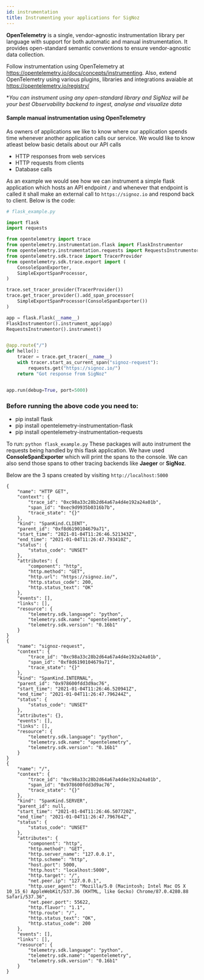 ```yaml
---
id: instrumentation
title: Instrumenting your applications for SigNoz
---
```


**OpenTelemetry** is a single, vendor-agnostic instrumentation library per language with support for both automatic and manual instrumentation. It provides open-standard semantic conventions to ensure vendor-agnostic data collection.

Follow instrumentation using OpenTelemetry at https://opentelemetry.io/docs/concepts/instrumenting.
Also, extend OpenTelemetry using various plugins, libraries and integrations avaiable at https://opentelemetry.io/registry/


**You can instrument using any open-standard library and SigNoz will be your best Observability backend to ingest, analyse and visualize data*


#### Sample manual instrumentation using OpenTelemetry

As owners of applications we like to know where our application spends time whenever another application calls our service. We would like to know atleast below basic details about our API calls

- HTTP responses from web services
- HTTP requests from clients
- Database calls

As an example we would see how we can instrument a simple flask application which hosts an API endpoint `/` and whenever that endpoint is called it shall make an external call to `https://signoz.io` and respond back to client. Below is the code:

```python
# flask_example.py

import flask
import requests

from opentelemetry import trace
from opentelemetry.instrumentation.flask import FlaskInstrumentor
from opentelemetry.instrumentation.requests import RequestsInstrumentor
from opentelemetry.sdk.trace import TracerProvider
from opentelemetry.sdk.trace.export import (
    ConsoleSpanExporter,
    SimpleExportSpanProcessor,
)

trace.set_tracer_provider(TracerProvider())
trace.get_tracer_provider().add_span_processor(
    SimpleExportSpanProcessor(ConsoleSpanExporter())
)

app = flask.Flask(__name__)
FlaskInstrumentor().instrument_app(app)
RequestsInstrumentor().instrument()


@app.route("/")
def hello():
    tracer = trace.get_tracer(__name__)
    with tracer.start_as_current_span("signoz-request"):
        requests.get("https://signoz.io/")
    return "Got response from SigNoz"


app.run(debug=True, port=5000)
```

### Before running the above code you need to:

- pip install flask
- pip install opentelemetry-instrumentation-flask
- pip install opentelemetry-instrumentation-requests

To run: `python flask_example.py`
These packages will auto instrument the requests being handled by this flask application. We have used **ConsoleSpanExporter** which will print the spans to the console. We can also send those spans to other tracing backends like **Jaeger** or **SigNoz**.

Below are the 3 spans created by visiting `http://localhost:5000`

```
{
    "name": "HTTP GET",
    "context": {
        "trace_id": "0xc98a33c28b2d64a67a4d4e192a24a01b",
        "span_id": "0xec9d9935b0316b7b",
        "trace_state": "{}"
    },
    "kind": "SpanKind.CLIENT",
    "parent_id": "0xf8d6190104679a71",
    "start_time": "2021-01-04T11:26:46.521343Z",
    "end_time": "2021-01-04T11:26:47.793410Z",
    "status": {
        "status_code": "UNSET"
    },
    "attributes": {
        "component": "http",
        "http.method": "GET",
        "http.url": "https://signoz.io/",
        "http.status_code": 200,
        "http.status_text": "OK"
    },
    "events": [],
    "links": [],
    "resource": {
        "telemetry.sdk.language": "python",
        "telemetry.sdk.name": "opentelemetry",
        "telemetry.sdk.version": "0.16b1"
    }
}
{
    "name": "signoz-request",
    "context": {
        "trace_id": "0xc98a33c28b2d64a67a4d4e192a24a01b",
        "span_id": "0xf8d6190104679a71",
        "trace_state": "{}"
    },
    "kind": "SpanKind.INTERNAL",
    "parent_id": "0x978600fdd3d9ac76",
    "start_time": "2021-01-04T11:26:46.520941Z",
    "end_time": "2021-01-04T11:26:47.796244Z",
    "status": {
        "status_code": "UNSET"
    },
    "attributes": {},
    "events": [],
    "links": [],
    "resource": {
        "telemetry.sdk.language": "python",
        "telemetry.sdk.name": "opentelemetry",
        "telemetry.sdk.version": "0.16b1"
    }
}
{
    "name": "/",
    "context": {
        "trace_id": "0xc98a33c28b2d64a67a4d4e192a24a01b",
        "span_id": "0x978600fdd3d9ac76",
        "trace_state": "{}"
    },
    "kind": "SpanKind.SERVER",
    "parent_id": null,
    "start_time": "2021-01-04T11:26:46.507720Z",
    "end_time": "2021-01-04T11:26:47.796764Z",
    "status": {
        "status_code": "UNSET"
    },
    "attributes": {
        "component": "http",
        "http.method": "GET",
        "http.server_name": "127.0.0.1",
        "http.scheme": "http",
        "host.port": 5000,
        "http.host": "localhost:5000",
        "http.target": "/",
        "net.peer.ip": "127.0.0.1",
        "http.user_agent": "Mozilla/5.0 (Macintosh; Intel Mac OS X 10_15_6) AppleWebKit/537.36 (KHTML, like Gecko) Chrome/87.0.4280.88 Safari/537.36",
        "net.peer.port": 55622,
        "http.flavor": "1.1",
        "http.route": "/",
        "http.status_text": "OK",
        "http.status_code": 200
    },
    "events": [],
    "links": [],
    "resource": {
        "telemetry.sdk.language": "python",
        "telemetry.sdk.name": "opentelemetry",
        "telemetry.sdk.version": "0.16b1"
    }
}
```
